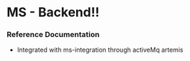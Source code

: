 # MS - Backend!!

### Reference Documentation
 
* Integrated with ms-integration through activeMq artemis
